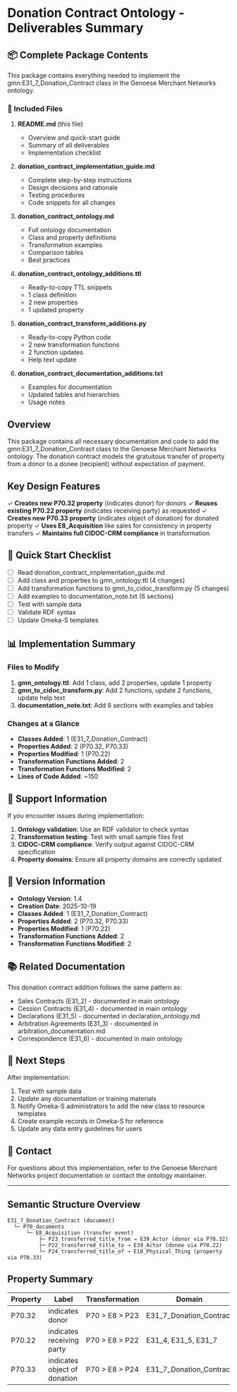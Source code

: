 # Donation Contract Ontology - Deliverables Summary

## 📦 Complete Package Contents

This package contains everything needed to implement the gmn:E31_7_Donation_Contract class in the Genoese Merchant Networks ontology.

### 📄 Included Files

1. **README.md** (this file)
   - Overview and quick-start guide
   - Summary of all deliverables
   - Implementation checklist

2. **donation_contract_implementation_guide.md**
   - Complete step-by-step instructions
   - Design decisions and rationale
   - Testing procedures
   - Code snippets for all changes

3. **donation_contract_ontology.md**
   - Full ontology documentation
   - Class and property definitions
   - Transformation examples
   - Comparison tables
   - Best practices

4. **donation_contract_ontology_additions.ttl**
   - Ready-to-copy TTL snippets
   - 1 class definition
   - 2 new properties
   - 1 updated property

5. **donation_contract_transform_additions.py**
   - Ready-to-copy Python code
   - 2 new transformation functions
   - 2 function updates
   - Help text update

6. **donation_contract_documentation_additions.txt**
   - Examples for documentation
   - Updated tables and hierarchies
   - Usage notes

## Overview

This package contains all necessary documentation and code to add the gmn:E31_7_Donation_Contract class to the Genoese Merchant Networks ontology. The donation contract models the gratuitous transfer of property from a donor to a donee (recipient) without expectation of payment.

## Key Design Features

✓ **Creates new P70.32 property** (indicates donor) for donors
✓ **Reuses existing P70.22 property** (indicates receiving party) as requested
✓ **Creates new P70.33 property** (indicates object of donation) for donated property
✓ **Uses E8_Acquisition** like sales for consistency in property transfers
✓ **Maintains full CIDOC-CRM compliance** in transformation

## 🎯 Quick Start Checklist

- [ ] Read donation_contract_implementation_guide.md
- [ ] Add class and properties to gmn_ontology.ttl (4 changes)
- [ ] Add transformation functions to gmn_to_cidoc_transform.py (5 changes)
- [ ] Add examples to documentation_note.txt (6 sections)
- [ ] Test with sample data
- [ ] Validate RDF syntax
- [ ] Update Omeka-S templates

## 📊 Implementation Summary

### Files to Modify
1. **gmn_ontology.ttl**: Add 1 class, add 2 properties, update 1 property
2. **gmn_to_cidoc_transform.py**: Add 2 functions, update 2 functions, update help text
3. **documentation_note.txt**: Add 6 sections with examples and tables

### Changes at a Glance
- **Classes Added**: 1 (E31_7_Donation_Contract)
- **Properties Added**: 2 (P70.32, P70.33)
- **Properties Modified**: 1 (P70.22)
- **Transformation Functions Added**: 2
- **Transformation Functions Modified**: 2
- **Lines of Code Added**: ~150

## 🔧 Support Information

If you encounter issues during implementation:

1. **Ontology validation**: Use an RDF validator to check syntax
2. **Transformation testing**: Test with small sample files first
3. **CIDOC-CRM compliance**: Verify output against CIDOC-CRM specification
4. **Property domains**: Ensure all property domains are correctly updated

## 📅 Version Information

- **Ontology Version**: 1.4
- **Creation Date**: 2025-10-19
- **Classes Added**: 1 (E31_7_Donation_Contract)
- **Properties Added**: 2 (P70.32, P70.33)
- **Properties Modified**: 1 (P70.22)
- **Transformation Functions Added**: 2
- **Transformation Functions Modified**: 2

## 📚 Related Documentation

This donation contract addition follows the same pattern as:
- Sales Contracts (E31_2) - documented in main ontology
- Cession Contracts (E31_4) - documented in main ontology
- Declarations (E31_5) - documented in declaration_ontology.md
- Arbitration Agreements (E31_3) - documented in arbitration_documentation.md
- Correspondence (E31_6) - documented in main ontology

## 🚀 Next Steps

After implementation:
1. Test with sample data
2. Update any documentation or training materials
3. Notify Omeka-S administrators to add the new class to resource templates
4. Create example records in Omeka-S for reference
5. Update any data entry guidelines for users

## 📧 Contact

For questions about this implementation, refer to the Genoese Merchant Networks project documentation or contact the ontology maintainer.

---

## Semantic Structure Overview

```
E31_7_Donation_Contract (document)
  └─ P70_documents
      └─ E8_Acquisition (transfer event)
          ├─ P23_transferred_title_from → E39_Actor (donor via P70.32)
          ├─ P22_transferred_title_to → E39_Actor (donee via P70.22)
          └─ P24_transferred_title_of → E18_Physical_Thing (property via P70.33)
```

## Property Summary

| Property | Label | Transformation | Domain |
|----------|-------|----------------|--------|
| P70.32 | indicates donor | P70 > E8 > P23 | E31_7_Donation_Contract |
| P70.22 | indicates receiving party | P70 > E8 > P22 | E31_4, E31_5, E31_7 |
| P70.33 | indicates object of donation | P70 > E8 > P24 | E31_7_Donation_Contract |
